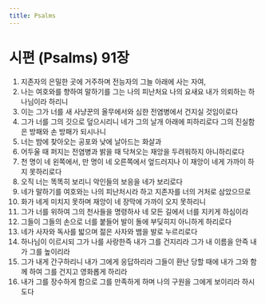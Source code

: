 ```yaml
---
title: Psalms
---
```


# 시편 (Psalms) 91장
1. 지존자의 은밀한 곳에 거주하며 전능자의 그늘 아래에 사는 자여,
1. 나는 여호와를 향하여 말하기를 그는 나의 피난처요 나의 요새요 내가 의뢰하는 하나님이라 하리니
1. 이는 그가 너를 새 사냥꾼의 올무에서와 심한 전염병에서 건지실 것임이로다
1. 그가 너를 그의 깃으로 덮으시리니 네가 그의 날개 아래에 피하리로다 그의 진실함은 방패와 손 방패가 되시나니
1. 너는 밤에 찾아오는 공포와 낮에 날아드는 화살과
1. 어두울 때 퍼지는 전염병과 밝을 때 닥쳐오는 재앙을 두려워하지 아니하리로다
1. 천 명이 네 왼쪽에서, 만 명이 네 오른쪽에서 엎드러지나 이 재앙이 네게 가까이 하지 못하리로다
1. 오직 너는 똑똑히 보리니 악인들의 보응을 네가 보리로다
1. 네가 말하기를 여호와는 나의 피난처시라 하고 지존자를 너의 거처로 삼았으므로
1. 화가 네게 미치지 못하며 재앙이 네 장막에 가까이 오지 못하리니
1. 그가 너를 위하여 그의 천사들을 명령하사 네 모든 길에서 너를 지키게 하심이라
1. 그들이 그들의 손으로 너를 붙들어 발이 돌에 부딪히지 아니하게 하리로다
1. 네가 사자와 독사를 밟으며 젊은 사자와 뱀을 발로 누르리로다
1. 하나님이 이르시되 그가 나를 사랑한즉 내가 그를 건지리라 그가 내 이름을 안즉 내가 그를 높이리라
1. 그가 내게 간구하리니 내가 그에게 응답하리라 그들이 환난 당할 때에 내가 그와 함께 하여 그를 건지고 영화롭게 하리라
1. 내가 그를 장수하게 함으로 그를 만족하게 하며 나의 구원을 그에게 보이리라 하시도다